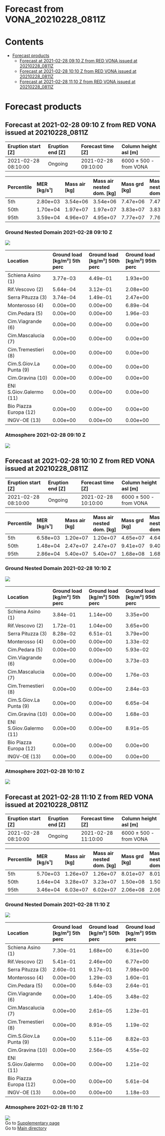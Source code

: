 
Forecast from VONA_20210228_0811Z
=================================

Contents
========

* [Forecast products](#forecast-products)
	* [Forecast at 2021-02-28 09:10 Z from RED VONA issued at 20210228_0811Z](#forecast-at-2021-02-28-0910-z-from-red-vona-issued-at-20210228_0811z)
	* [Forecast at 2021-02-28 10:10 Z from RED VONA issued at 20210228_0811Z](#forecast-at-2021-02-28-1010-z-from-red-vona-issued-at-20210228_0811z)
	* [Forecast at 2021-02-28 11:10 Z from RED VONA issued at 20210228_0811Z](#forecast-at-2021-02-28-1110-z-from-red-vona-issued-at-20210228_0811z)

# Forecast products

## Forecast at 2021-02-28 09:10 Z from RED VONA issued at 20210228_0811Z
  

|Eruption start [Z]|Eruption end [Z]|Forecast time [Z]|Column height asl [m]|
| :--- | :--- | :--- | :--- |
|2021-02-28 08:10:00|Ongoing|2021-02-28 09:10:00|6000 ± 500 - from VONA|
  
  

|Percentile|MER [kg/s¹]|Mass air [kg]|Mass air nested dom. [kg]|Mass grd [kg]|Mass grd nested dom. [kg]|
| :--- | :--- | :--- | :--- | :--- | :--- |
|5th|2.80e+03|3.54e+06|3.54e+06|7.47e+06|7.47e+06|
|50th|1.70e+04|1.97e+07|1.97e+07|3.83e+07|3.83e+07|
|95th|3.59e+04|4.96e+07|4.95e+07|7.77e+07|7.76e+07|
  

### Ground Nested Domain 2021-02-28 09:10 Z
  
![](./figures/probability_grd_2021_02_28_0910_grid_1_1.png)  
  
  
  
  
  
  
  
  
  
  
  
  

|Location|Ground load [kg/m²] 5th perc|Ground load [kg/m²] 50th perc|Ground load [kg/m²] 95th perc|
| :--- | :--- | :--- | :--- |
|Schiena Asino (1)|3.77e-03|4.49e-01|1.93e+00|
|Rif.Vescovo (2)|5.64e-04|3.12e-01|2.08e+00|
|Serra Pituzza (3)|3.74e-04|1.49e-01|2.47e+00|
|Monterosso (4)|0.00e+00|0.00e+00|6.89e-04|
|Cim.Pedara (5)|0.00e+00|0.00e+00|1.96e-03|
|Cim.Viagrande (6)|0.00e+00|0.00e+00|0.00e+00|
|Cim.Mascalucia (7)|0.00e+00|0.00e+00|0.00e+00|
|Cim.Tremestieri (8)|0.00e+00|0.00e+00|0.00e+00|
|Cim.S.Giov.La Punta (9)|0.00e+00|0.00e+00|0.00e+00|
|Cim.Gravina (10)|0.00e+00|0.00e+00|0.00e+00|
|ENI S.Giov.Galermo (11)|0.00e+00|0.00e+00|0.00e+00|
|Bio Piazza Europa (12)|0.00e+00|0.00e+00|0.00e+00|
|INGV-OE (13)|0.00e+00|0.00e+00|0.00e+00|
  

### Atmosphere 2021-02-28 09:10 Z
  
![](./figures/probability_air_2021_02_28_0910_grid_2_conclev_1_1.png)
## Forecast at 2021-02-28 10:10 Z from RED VONA issued at 20210228_0811Z
  

|Eruption start [Z]|Eruption end [Z]|Forecast time [Z]|Column height asl [m]|
| :--- | :--- | :--- | :--- |
|2021-02-28 08:10:00|Ongoing|2021-02-28 10:10:00|6000 ± 500 - from VONA|
  
  

|Percentile|MER [kg/s¹]|Mass air [kg]|Mass air nested dom. [kg]|Mass grd [kg]|Mass grd nested dom. [kg]|
| :--- | :--- | :--- | :--- | :--- | :--- |
|5th|6.58e+03|1.20e+07|1.20e+07|4.65e+07|4.64e+07|
|50th|1.48e+04|2.47e+07|2.47e+07|9.41e+07|9.40e+07|
|95th|2.86e+04|5.40e+07|5.40e+07|1.68e+08|1.68e+08|
  

### Ground Nested Domain 2021-02-28 10:10 Z
  
![](./figures/probability_grd_2021_02_28_1010_grid_1_2.png)  
  
  
  
  
  
  
  
  
  
  
  
  

|Location|Ground load [kg/m²] 5th perc|Ground load [kg/m²] 50th perc|Ground load [kg/m²] 95th perc|
| :--- | :--- | :--- | :--- |
|Schiena Asino (1)|3.84e-01|1.14e+00|3.35e+00|
|Rif.Vescovo (2)|1.72e-01|1.04e+00|3.65e+00|
|Serra Pituzza (3)|8.28e-02|6.51e-01|3.79e+00|
|Monterosso (4)|0.00e+00|0.00e+00|1.33e-02|
|Cim.Pedara (5)|0.00e+00|0.00e+00|5.93e-02|
|Cim.Viagrande (6)|0.00e+00|0.00e+00|3.73e-03|
|Cim.Mascalucia (7)|0.00e+00|0.00e+00|1.76e-03|
|Cim.Tremestieri (8)|0.00e+00|0.00e+00|2.84e-03|
|Cim.S.Giov.La Punta (9)|0.00e+00|0.00e+00|6.65e-04|
|Cim.Gravina (10)|0.00e+00|0.00e+00|1.68e-03|
|ENI S.Giov.Galermo (11)|0.00e+00|0.00e+00|8.91e-05|
|Bio Piazza Europa (12)|0.00e+00|0.00e+00|0.00e+00|
|INGV-OE (13)|0.00e+00|0.00e+00|0.00e+00|
  

### Atmosphere 2021-02-28 10:10 Z
  
![](./figures/probability_air_2021_02_28_1010_grid_2_conclev_1_2.png)
## Forecast at 2021-02-28 11:10 Z from RED VONA issued at 20210228_0811Z
  

|Eruption start [Z]|Eruption end [Z]|Forecast time [Z]|Column height asl [m]|
| :--- | :--- | :--- | :--- |
|2021-02-28 08:10:00|Ongoing|2021-02-28 11:10:00|6000 ± 500 - from VONA|
  
  

|Percentile|MER [kg/s¹]|Mass air [kg]|Mass air nested dom. [kg]|Mass grd [kg]|Mass grd nested dom. [kg]|
| :--- | :--- | :--- | :--- | :--- | :--- |
|5th|5.70e+03|1.26e+07|1.26e+07|8.01e+07|8.01e+07|
|50th|1.64e+04|3.28e+07|3.23e+07|1.50e+08|1.50e+08|
|95th|3.46e+04|6.03e+07|6.02e+07|2.06e+08|2.06e+08|
  

### Ground Nested Domain 2021-02-28 11:10 Z
  
![](./figures/probability_grd_2021_02_28_1110_grid_1_3.png)  
  
  
  
  
  
  
  
  
  
  
  
  

|Location|Ground load [kg/m²] 5th perc|Ground load [kg/m²] 50th perc|Ground load [kg/m²] 95th perc|
| :--- | :--- | :--- | :--- |
|Schiena Asino (1)|7.30e-01|1.68e+00|6.31e+00|
|Rif.Vescovo (2)|5.41e-01|2.46e+00|6.77e+00|
|Serra Pituzza (3)|2.60e-01|9.17e-01|7.98e+00|
|Monterosso (4)|0.00e+00|1.29e-03|1.60e-01|
|Cim.Pedara (5)|0.00e+00|5.64e-03|2.64e-01|
|Cim.Viagrande (6)|0.00e+00|1.40e-05|3.48e-02|
|Cim.Mascalucia (7)|0.00e+00|2.61e-05|1.23e-01|
|Cim.Tremestieri (8)|0.00e+00|8.91e-05|1.19e-02|
|Cim.S.Giov.La Punta (9)|0.00e+00|5.11e-06|8.82e-03|
|Cim.Gravina (10)|0.00e+00|2.56e-05|4.55e-02|
|ENI S.Giov.Galermo (11)|0.00e+00|0.00e+00|1.21e-02|
|Bio Piazza Europa (12)|0.00e+00|0.00e+00|5.61e-04|
|INGV-OE (13)|0.00e+00|0.00e+00|1.18e-03|
  

### Atmosphere 2021-02-28 11:10 Z
  
![](./figures/probability_air_2021_02_28_1110_grid_2_conclev_1_3.png)  
Go to [Supplementary page](Supplementary_page.md)  
Go to [Main directory](https://github.com/federicapardini/Real_time_ash_forecast)
